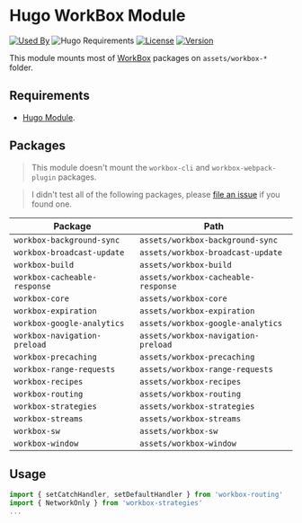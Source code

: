 # Hugo WorkBox Module

[![Used By](https://img.shields.io/badge/dynamic/json?color=success&label=used+by&query=repositories_humanize&logo=hugo&style=flat-square&url=https://api.razonyang.com/v1/github/dependents/razonyang/hugo-mod-workbox)](https://github.com/razonyang/hugo-mod-workbox/network/dependents)
![Hugo Requirements](https://img.shields.io/badge/dynamic/json?color=important&label=requirements&query=requirements&logo=hugo&style=flat-square&url=https://api.razonyang.com/v1/hugo/modules/github.com/razonyang/hugo-mod-workbox)
[![License](https://img.shields.io/github/license/razonyang/hugo-mod-workbox?style=flat-square)](https://github.com/razonyang/hugo-mod-workbox/blob/main/LICENSE)
[![Version](https://img.shields.io/github/v/tag/razonyang/hugo-mod-workbox?label=version&style=flat-square)](https://github.com/razonyang/hugo-mod-workbox/tags)

This module mounts most of [WorkBox](https://github.com/GoogleChrome/workbox) packages on `assets/workbox-*` folder.

## Requirements

- [Hugo Module](https://gohugo.io/hugo-modules/use-modules/#prerequisite).

## Packages

> This module doesn't mount the `workbox-cli` and `workbox-webpack-plugin` packages.

> I didn't test all of the following packages, please [file an issue](https://github.com/razonyang/hugo-mod-workbox/issues/new) if you found one.

| Package | Path
|---|---
| `workbox-background-sync` | `assets/workbox-background-sync`
| `workbox-broadcast-update` | `assets/workbox-broadcast-update`
| `workbox-build` | `assets/workbox-build`
| `workbox-cacheable-response` | `assets/workbox-cacheable-response`
| `workbox-core` | `assets/workbox-core`
| `workbox-expiration` | `assets/workbox-expiration`
| `workbox-google-analytics` | `assets/workbox-google-analytics`
| `workbox-navigation-preload` | `assets/workbox-navigation-preload`
| `workbox-precaching` | `assets/workbox-precaching`
| `workbox-range-requests` | `assets/workbox-range-requests`
| `workbox-recipes` | `assets/workbox-recipes`
| `workbox-routing` | `assets/workbox-routing`
| `workbox-strategies` | `assets/workbox-strategies`
| `workbox-streams` | `assets/workbox-streams`
| `workbox-sw` | `assets/workbox-sw`
| `workbox-window` | `assets/workbox-window`

## Usage

```javascript
import { setCatchHandler, setDefaultHandler } from 'workbox-routing'
import { NetworkOnly } from 'workbox-strategies'
...
```
